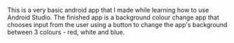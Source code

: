 This is a very basic android app that I made while learning how to use Android Studio.
The finished app is a background colour change app that chooses input from the user using a button to change the app's background between 3 colours - red, white and blue.
